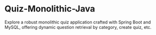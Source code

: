# Quiz-Monolithic-Java
Explore a robust monolithic quiz application crafted with Spring Boot and MySQL, offering dynamic question retrieval by category, create quiz, etc. 
